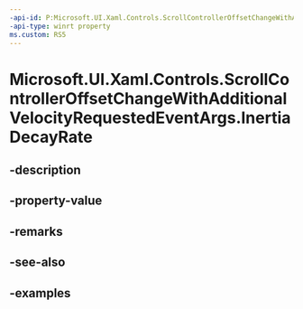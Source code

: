 ```yaml
---
-api-id: P:Microsoft.UI.Xaml.Controls.ScrollControllerOffsetChangeWithAdditionalVelocityRequestedEventArgs.InertiaDecayRate
-api-type: winrt property
ms.custom: RS5
---
```


<!-- Property syntax.
public IReference<float> InertiaDecayRate { get; }
-->

# Microsoft.UI.Xaml.Controls.ScrollControllerOffsetChangeWithAdditionalVelocityRequestedEventArgs.InertiaDecayRate

## -description

## -property-value

## -remarks

## -see-also

## -examples

